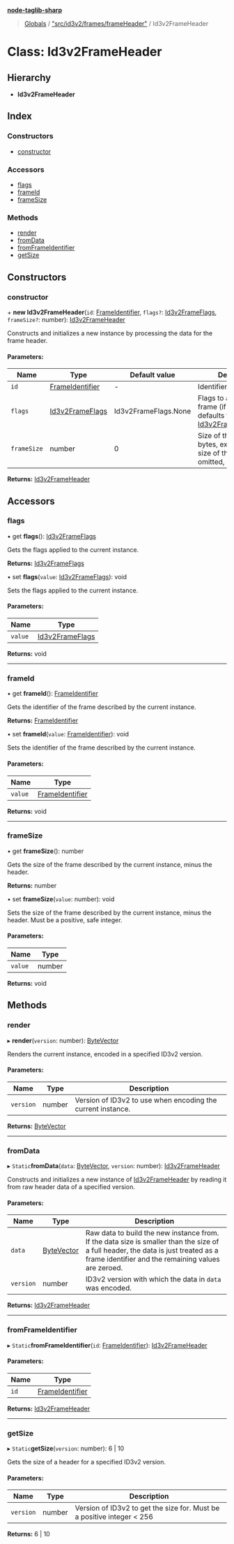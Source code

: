 **[node-taglib-sharp](../README.md)**

> [Globals](../globals.md) / ["src/id3v2/frames/frameHeader"](../modules/_src_id3v2_frames_frameheader_.md) / Id3v2FrameHeader

# Class: Id3v2FrameHeader

## Hierarchy

* **Id3v2FrameHeader**

## Index

### Constructors

* [constructor](_src_id3v2_frames_frameheader_.id3v2frameheader.md#constructor)

### Accessors

* [flags](_src_id3v2_frames_frameheader_.id3v2frameheader.md#flags)
* [frameId](_src_id3v2_frames_frameheader_.id3v2frameheader.md#frameid)
* [frameSize](_src_id3v2_frames_frameheader_.id3v2frameheader.md#framesize)

### Methods

* [render](_src_id3v2_frames_frameheader_.id3v2frameheader.md#render)
* [fromData](_src_id3v2_frames_frameheader_.id3v2frameheader.md#fromdata)
* [fromFrameIdentifier](_src_id3v2_frames_frameheader_.id3v2frameheader.md#fromframeidentifier)
* [getSize](_src_id3v2_frames_frameheader_.id3v2frameheader.md#getsize)

## Constructors

### constructor

\+ **new Id3v2FrameHeader**(`id`: [FrameIdentifier](_src_id3v2_frameidentifiers_.frameidentifier.md), `flags?`: [Id3v2FrameFlags](../enums/_src_id3v2_frames_frameheader_.id3v2frameflags.md), `frameSize?`: number): [Id3v2FrameHeader](_src_id3v2_frames_frameheader_.id3v2frameheader.md)

Constructs and initializes a new instance by processing the data for the frame header.

#### Parameters:

Name | Type | Default value | Description |
------ | ------ | ------ | ------ |
`id` | [FrameIdentifier](_src_id3v2_frameidentifiers_.frameidentifier.md) | - | Identifier of the frame |
`flags` | [Id3v2FrameFlags](../enums/_src_id3v2_frames_frameheader_.id3v2frameflags.md) | Id3v2FrameFlags.None | Flags to assign to the frame (if omitted, defaults to     [Id3v2FrameFlags.None](../enums/_src_id3v2_frames_frameheader_.id3v2frameflags.md#none)) |
`frameSize` | number | 0 | Size of the frame in bytes, excluding the size of the header (if omitted,     defaults to 0)  |

**Returns:** [Id3v2FrameHeader](_src_id3v2_frames_frameheader_.id3v2frameheader.md)

## Accessors

### flags

• get **flags**(): [Id3v2FrameFlags](../enums/_src_id3v2_frames_frameheader_.id3v2frameflags.md)

Gets the flags applied to the current instance.

**Returns:** [Id3v2FrameFlags](../enums/_src_id3v2_frames_frameheader_.id3v2frameflags.md)

• set **flags**(`value`: [Id3v2FrameFlags](../enums/_src_id3v2_frames_frameheader_.id3v2frameflags.md)): void

Sets the flags applied to the current instance.

#### Parameters:

Name | Type |
------ | ------ |
`value` | [Id3v2FrameFlags](../enums/_src_id3v2_frames_frameheader_.id3v2frameflags.md) |

**Returns:** void

___

### frameId

• get **frameId**(): [FrameIdentifier](_src_id3v2_frameidentifiers_.frameidentifier.md)

Gets the identifier of the frame described by the current instance.

**Returns:** [FrameIdentifier](_src_id3v2_frameidentifiers_.frameidentifier.md)

• set **frameId**(`value`: [FrameIdentifier](_src_id3v2_frameidentifiers_.frameidentifier.md)): void

Sets the identifier of the frame described by the current instance.

#### Parameters:

Name | Type |
------ | ------ |
`value` | [FrameIdentifier](_src_id3v2_frameidentifiers_.frameidentifier.md) |

**Returns:** void

___

### frameSize

• get **frameSize**(): number

Gets the size of the frame described by the current instance, minus the header.

**Returns:** number

• set **frameSize**(`value`: number): void

Sets the size of the frame described by the current instance, minus the header.
Must be a positive, safe integer.

#### Parameters:

Name | Type |
------ | ------ |
`value` | number |

**Returns:** void

## Methods

### render

▸ **render**(`version`: number): [ByteVector](_src_bytevector_.bytevector.md)

Renders the current instance, encoded in a specified ID3v2 version.

#### Parameters:

Name | Type | Description |
------ | ------ | ------ |
`version` | number | Version of ID3v2 to use when encoding the current instance.  |

**Returns:** [ByteVector](_src_bytevector_.bytevector.md)

___

### fromData

▸ `Static`**fromData**(`data`: [ByteVector](_src_bytevector_.bytevector.md), `version`: number): [Id3v2FrameHeader](_src_id3v2_frames_frameheader_.id3v2frameheader.md)

Constructs and initializes a new instance of [Id3v2FrameHeader](_src_id3v2_frames_frameheader_.id3v2frameheader.md) by reading it from raw
header data of a specified version.

#### Parameters:

Name | Type | Description |
------ | ------ | ------ |
`data` | [ByteVector](_src_bytevector_.bytevector.md) | Raw data to build the new instance from.     If the data size is smaller than the size of a full header, the data is just treated as     a frame identifier and the remaining values are zeroed. |
`version` | number | ID3v2 version with which the data in `data` was encoded.  |

**Returns:** [Id3v2FrameHeader](_src_id3v2_frames_frameheader_.id3v2frameheader.md)

___

### fromFrameIdentifier

▸ `Static`**fromFrameIdentifier**(`id`: [FrameIdentifier](_src_id3v2_frameidentifiers_.frameidentifier.md)): [Id3v2FrameHeader](_src_id3v2_frames_frameheader_.id3v2frameheader.md)

#### Parameters:

Name | Type |
------ | ------ |
`id` | [FrameIdentifier](_src_id3v2_frameidentifiers_.frameidentifier.md) |

**Returns:** [Id3v2FrameHeader](_src_id3v2_frames_frameheader_.id3v2frameheader.md)

___

### getSize

▸ `Static`**getSize**(`version`: number): 6 \| 10

Gets the size of a header for a specified ID3v2 version.

#### Parameters:

Name | Type | Description |
------ | ------ | ------ |
`version` | number | Version of ID3v2 to get the size for. Must be a positive integer < 256  |

**Returns:** 6 \| 10
